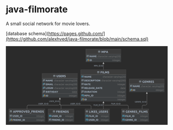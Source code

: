 # java-filmorate
A small social network for movie lovers.

[database schema](https://pages.github.com/](https://github.com/alexhved/java-filmorate/blob/main/schema.sql)


![filmorate-db-schema](https://github.com/alexhved/java-filmorate/blob/main/filmorate-diagram.png)
